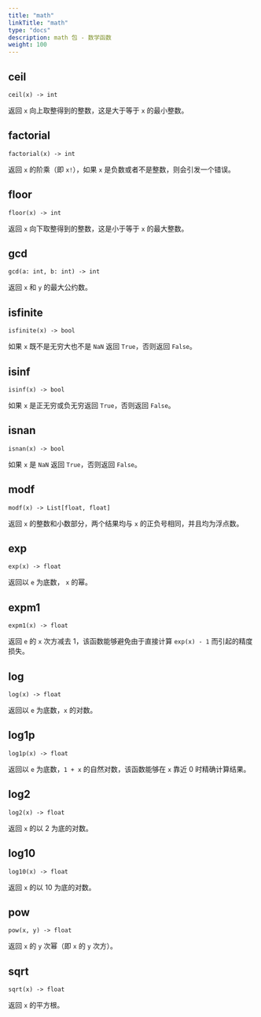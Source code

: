 ```yaml
---
title: "math"
linkTitle: "math"
type: "docs"
description: math 包 - 数学函数
weight: 100
---
```

## ceil

`ceil(x) -> int`

返回 `x` 向上取整得到的整数，这是大于等于 `x` 的最小整数。

## factorial

`factorial(x) -> int`

返回 `x` 的阶乘（即 `x!`），如果 `x` 是负数或者不是整数，则会引发一个错误。

## floor

`floor(x) -> int`

返回 `x` 向下取整得到的整数，这是小于等于 `x` 的最大整数。

## gcd

`gcd(a: int, b: int) -> int`

返回 `x` 和 `y` 的最大公约数。

## isfinite

`isfinite(x) -> bool`

如果 `x` 既不是无穷大也不是 `NaN` 返回 `True`，否则返回 `False`。

## isinf

`isinf(x) -> bool`

如果 `x` 是正无穷或负无穷返回 `True`，否则返回 `False`。

## isnan

`isnan(x) -> bool`

如果 `x` 是 `NaN` 返回 `True`，否则返回 `False`。

## modf

`modf(x) -> List[float, float]`

返回 `x` 的整数和小数部分，两个结果均与 `x` 的正负号相同，并且均为浮点数。

## exp

`exp(x) -> float`

返回以 `e` 为底数， `x` 的幂。

## expm1

`expm1(x) -> float`

返回 `e` 的 `x` 次方减去 1，该函数能够避免由于直接计算 `exp(x) - 1` 而引起的精度损失。

## log

`log(x) -> float`

返回以 `e` 为底数，`x` 的对数。

## log1p

`log1p(x) -> float`

返回以 `e` 为底数，`1 + x` 的自然对数，该函数能够在 `x` 靠近 0 时精确计算结果。

## log2

`log2(x) -> float`

返回 `x` 的以 2 为底的对数。

## log10

`log10(x) -> float`

返回 `x` 的以 10 为底的对数。

## pow

`pow(x, y) -> float`

返回 `x` 的 `y` 次幂（即 `x` 的 `y` 次方）。

## sqrt

`sqrt(x) -> float`

返回 `x` 的平方根。
